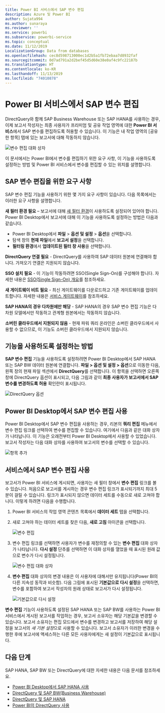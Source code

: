 ```yaml
---
title: Power BI 서비스에서 SAP 변수 편집
description: Azure 및 Power BI
author: Sujata994
ms.author: sunaraya
ms.reviewer: ''
ms.service: powerbi
ms.subservice: powerbi-service
ms.topic: conceptual
ms.date: 11/12/2019
LocalizationGroup: Data from databases
ms.openlocfilehash: cec8d598713000ec1d2b5a1fb72ebaa7d8932faf
ms.sourcegitcommit: 0d7ad791a2d2bef45d5d60e38e0af4c9fc22187b
ms.translationtype: HT
ms.contentlocale: ko-KR
ms.lasthandoff: 11/13/2019
ms.locfileid: "74010878"
---
```

# <a name="edit-sap-variables-in-the-power-bi-service"></a>Power BI 서비스에서 SAP 변수 편집

DirectQuery와 함께 SAP Business Warehouse 또는 SAP HANA를 사용하는 경우, 이제 보고서 작성자는 최종 사용자가 프리미엄 및 공유 작업 영역에 대한 **Power BI 서비스**에서 SAP 변수를 편집하도록 허용할 수 있습니다. 이 기능은 내 작업 영역의 [공유한 항목] 탭에 있는 보고서에 대해 작동하지 않습니다. 

![변수 편집 대화 상자](media/service-edit-sap-variables/sap-edit-variables-dialog.png)

이 문서에서는 Power BI에서 변수를 편집하기 위한 요구 사항, 이 기능을 사용하도록 설정하는 방법 및 Power BI 서비스에서 변수를 편집할 수 있는 위치를 설명합니다.

## <a name="requirements-for-sap-edit-variables"></a>SAP 변수 편집을 위한 요구 사항

SAP 변수 편집 기능을 사용하기 위한 몇 가지 요구 사항이 있습니다. 다음 목록에서는 이러한 요구 사항을 설명합니다.

**새 필터 환경 필요** – 보고서에 대해 [새 필터 환경](power-bi-report-filter.md)이 사용하도록 설정되어 있어야 합니다. Power BI Desktop에서 보고서에 대해 이 기능을 사용하도록 설정하는 방법은 다음과 같습니다.
- Power BI Desktop에서 **파일** > **옵션 및 설정** > **옵션**을 선택합니다.
- 탐색 창의 **현재 파일**에서 **보고서 설정**을 선택합니다.
- **필터링 환경**에서 **업데이트된 필터 창 사용**을 선택합니다.

**DirectQuery 연결 필요** - DirectQuery를 사용하여 SAP 데이터 원본에 연결해야 합니다. 가져오기 연결은 지원되지 않습니다.

**SSO 설치 필요** - 이 기능이 작동하려면 SSO(Single Sign-On)를 구성해야 합니다. 자세한 내용은 [SSO(Single Sign-On) 개요](service-gateway-sso-overview.md)를 참조하세요.

**새 게이트웨이 비트 필요** - 최신 게이트웨이를 다운로드하고 기존 게이트웨이를 업데이트합니다. 자세한 내용은 [서비스 게이트웨이](service-gateway-onprem.md)를 참조하세요.

**SAP HANA의 경우 다차원에만 해당** - SAP HANA의 경우 SAP 변수 편집 기능은 다차원 모델에서만 작동하고 관계형 원본에서는 작동하지 않습니다.

**소버린 클라우드에서 지원되지 않음** - 현재 파워 쿼리 온라인은 소버린 클라우드에서 사용할 수 없으므로, 이 기능도 소버린 클라우드에서 지원되지 않습니다.

## <a name="how-to-enable-the-feature"></a>기능을 사용하도록 설정하는 방법

**SAP 변수 편집** 기능을 사용하도록 설정하려면 Power BI Desktop에서 SAP HANA 또는 SAP BW 데이터 원본에 연결합니다. **파일 > 옵션 및 설정 > 옵션**으로 이동한 다음, 왼쪽 창의 현재 파일 섹션에서 **DirectQuery**를 선택합니다. 이 항목을 선택하면 오른쪽 창에 DirectQuery 옵션이 표시되고, 다음 그림과 같이 **최종 사용자가 보고서에서 SAP 변수를 변경하도록 허용** 확인란이 표시됩니다.

![DirectQuery 옵션](media/service-edit-sap-variables/sap-preview-setting-in-desktop.png)

## <a name="use-sap-edit-variables-in-power-bi-desktop"></a>Power BI Desktop에서 SAP 변수 편집 사용

Power BI Desktop에서 SAP 변수 편집을 사용하는 경우, 리본의 **쿼리 편집** 메뉴에서 변수 편집 링크를 선택하여 변수를 편집할 수 있습니다. 여기에서 다음과 같은 대화 상자가 나타납니다. 이 기능은 오래전부터 Power BI Desktop에서 사용할 수 있었습니다. 보고서 작성자는 다음 대화 상자를 사용하여 보고서의 변수를 선택할 수 있습니다.

![항목 추가](media/service-edit-sap-variables/sap-variables-add-items.png)

## <a name="use-sap-edit-variables-in-the-service"></a>서비스에서 SAP 변수 편집 사용

보고서가 Power BI 서비스에 게시되면, 사용자는 새 필터 창에서 **변수 편집** 링크를 볼 수 있습니다. 처음으로 보고서를 게시하는 경우 변수 편집 링크가 표시되기까지 최대 5분이 걸릴 수 있습니다. 링크가 표시되지 않으면 데이터 세트를 수동으로 새로 고쳐야 합니다.
이렇게 하려면 다음을 수행합니다.

1. Power BI 서비스의 작업 영역 콘텐츠 목록에서 **데이터 세트** 탭을 선택합니다.

2. 새로 고쳐야 하는 데이터 세트를 찾은 다음, **새로 고침** 아이콘을 선택합니다.

    ![변수 편집](media/service-edit-sap-variables/sap-edit-variables-link.png)

3. 변수 편집 링크를 선택하면 사용자가 변수를 재정의할 수 있는 **변수 편집** 대화 상자가 나타납니다. **다시 설정** 단추를 선택하면 이 대화 상자를 열었을 때 표시된 원래 값으로 변수가 다시 설정됩니다.

    ![변수 편집 대화 상자](media/service-edit-sap-variables/sap-edit-variables-dialog.png)

4. **변수 편집** 대화 상자의 변경 내용은 이 사용자에 대해서만 유지됩니다(Power BI의 다른 지속성 동작과 비슷함). 다음 그림에 표시된 **기본값으로 다시 설정**을 선택하면, 변수를 포함하여 보고서 작성자의 원래 상태로 보고서가 다시 설정됩니다.

    ![기본값으로 다시 설정](media/service-edit-sap-variables/reset-to-default.png)

**변수 편집** 기능이 사용하도록 설정된 SAP HANA 또는 SAP BW를 사용하는 Power BI 서비스에서 게시된 보고서를 작업하는 경우, 보고서 소유자는 해당 기본값을 변경할 수 있습니다. 보고서 소유자는 편집 모드에서 변수를 변경하고 보고서를 저장하여 해당 설정을 보고서의 *새 기본 설정*으로 사용할 수 있습니다. 보고서 소유자가 이러한 변경을 수행한 후에 보고서에 액세스하는 다른 모든 사용자에게는 새 설정이 기본값으로 표시됩니다.

## <a name="next-steps"></a>다음 단계

SAP HANA, SAP BW 또는 DirectQuery에 대한 자세한 내용은 다음 문서를 참조하세요.

- [Power BI Desktop에서 SAP HANA 사용](desktop-sap-hana.md)
- [DirectQuery 및 SAP BW(Business Warehouse)](desktop-directquery-sap-bw.md)
- [DirectQuery 및 SAP HANA](desktop-directquery-sap-hana.md)
- [Power BI의 DirectQuery 사용](desktop-directquery-about.md)
